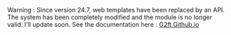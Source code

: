 Warning : Since version 24.7, web templates have been replaced by an API. The system has been completely modified and the module is no longer valid.
I'll update soon.
See the documentation here : [G2ft Github.io](https://g2ft.github.io/PSTools/OpnSense/Module/)
